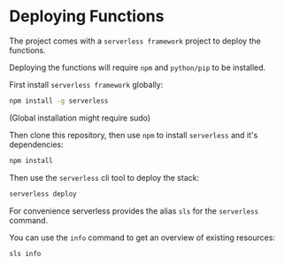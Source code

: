 # Deploying Functions

The project comes with a `serverless framework` project to deploy the functions.

Deploying the functions will require `npm` and `python/pip` to be installed.

First install `serverless framework` globally:
```sh
npm install -g serverless
```
(Global installation might require sudo)

Then clone this repository, then use `npm` to install `serverless` and it's dependencies:
```sh
npm install
```

Then use the `serverless` cli tool to deploy the stack:
```sh
serverless deploy
```

For convenience serverless provides the alias `sls` for the `serverless` command.

You can use the `info` command to get an overview of existing resources:
```sh
sls info
```
